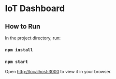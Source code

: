 # IoT Dashboard


## How to Run

In the project directory, run:
### `npm install`
### `npm start`
Open [http://localhost:3000](http://localhost:3000) to view it in your browser.

